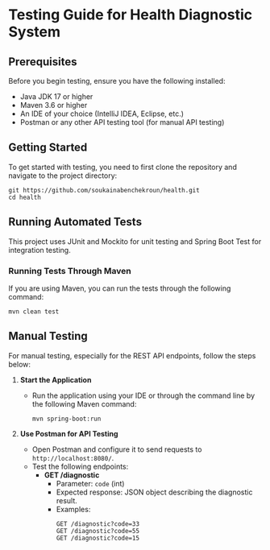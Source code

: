 # Testing Guide for Health Diagnostic System

## Prerequisites

Before you begin testing, ensure you have the following installed:
- Java JDK 17 or higher
- Maven 3.6 or higher
- An IDE of your choice (IntelliJ IDEA, Eclipse, etc.)
- Postman or any other API testing tool (for manual API testing)

## Getting Started

To get started with testing, you need to first clone the repository and navigate to the project directory:

```
git https://github.com/soukainabenchekroun/health.git
cd health
```

## Running Automated Tests

This project uses JUnit and Mockito for unit testing and Spring Boot Test for integration testing.

### Running Tests Through Maven

If you are using Maven, you can run the tests through the following command:

```
mvn clean test
```

## Manual Testing

For manual testing, especially for the REST API endpoints, follow the steps below:

1. **Start the Application**
    - Run the application using your IDE or through the command line by the following Maven command:
      ```
      mvn spring-boot:run
      ```

2. **Use Postman for API Testing**
    - Open Postman and configure it to send requests to `http://localhost:8080/`.
    - Test the following endpoints:
        - **GET /diagnostic**
            - Parameter: `code` (int)
            - Expected response: JSON object describing the diagnostic result.
            - Examples:
              ```http
              GET /diagnostic?code=33
              GET /diagnostic?code=55
              GET /diagnostic?code=15
              ```